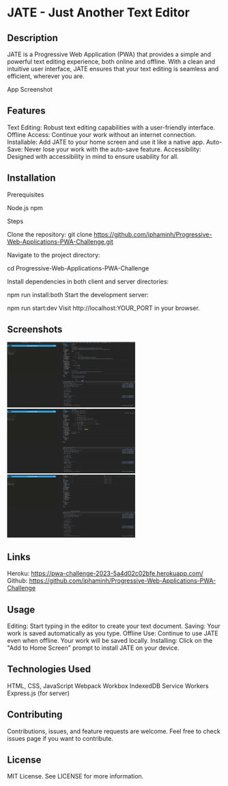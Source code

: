 # JATE - Just Another Text Editor

## Description

JATE is a Progressive Web Application (PWA) that provides a simple and powerful text editing experience, both online and offline. With a clean and intuitive user interface, JATE ensures that your text editing is seamless and efficient, wherever you are.

App Screenshot

## Features

Text Editing: Robust text editing capabilities with a user-friendly interface.
Offline Access: Continue your work without an internet connection.
Installable: Add JATE to your home screen and use it like a native app.
Auto-Save: Never lose your work with the auto-save feature.
Accessibility: Designed with accessibility in mind to ensure usability for all.

## Installation

Prerequisites

Node.js
npm

Steps

Clone the repository:
git clone https://github.com/iphaminh/Progressive-Web-Applications-PWA-Challenge.git

Navigate to the project directory:

cd Progressive-Web-Applications-PWA-Challenge

Install dependencies in both client and server directories:

npm run install:both
Start the development server:

npm run start:dev
Visit http://localhost:YOUR_PORT in your browser.

## Screenshots

<img src="Develop/img/Screenshot 2023-10-03 at 10.12.54 PM.png" alt="Screenshot 1" width="300"/>
<img src="Develop/img/Screenshot 2023-10-03 at 10.13.06 PM.png" alt="Screenshot 2" width="300"/>
<img src="Develop/img/Screenshot 2023-10-03 at 10.13.19 PM.png" alt="Screenshot 3" width="300"/>

## Links
Heroku: https://pwa-challenge-2023-5a4d02c02bfe.herokuapp.com/
Github: https://github.com/iphaminh/Progressive-Web-Applications-PWA-Challenge

## Usage

Editing: Start typing in the editor to create your text document.
Saving: Your work is saved automatically as you type.
Offline Use: Continue to use JATE even when offline. Your work will be saved locally.
Installing: Click on the "Add to Home Screen" prompt to install JATE on your device.

## Technologies Used

HTML, CSS, JavaScript
Webpack
Workbox
IndexedDB
Service Workers
Express.js (for server)

## Contributing

Contributions, issues, and feature requests are welcome. Feel free to check issues page if you want to contribute.

## License

MIT License. See LICENSE for more information.